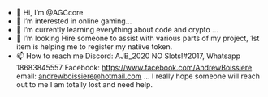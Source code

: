 - 👋 Hi, I’m @AGCcore
- 👀 I’m interested in online gaming...
- 🌱 I’m currently learning everything about code and crypto  ...
- 💞️ I’m looking Hire someone to assist with various parts of my project, 1st item is helping me to register my natiive token.
- 📫 How to reach me Discord: AJB_2020 NO Slots!#2017, Whatsapp 18683845557 Facebook: https://www.facebook.com/AndrewBoissiere email: andrewboissiere@hotmail.com  ...
I really hope someone will reach out to me I am totally lost and need help.
<!---
AGCcore/AGCcore is a ✨ special ✨ repository because its `README.md` (this file) appears on your GitHub profile.
You can click the Preview link to take a look at your changes.
--->
